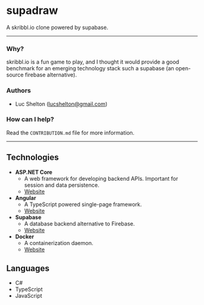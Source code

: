 # supadraw
A skribbl.io clone powered by supabase.

---

### Why?
skribbl.io is a fun game to play, and I thought it would provide a good benchmark for an emerging technology stack such a supabase (an open-source firebase alternative).

### Authors
- Luc Shelton (lucshelton@gmail.com)

### How can I help?

Read the `CONTRIBUTION.md` file for more information.

--- 

## Technologies
- **ASP.NET Core**
  - A web framework for developing backend APIs. Important for session and data persistence.
  - [Website](https://asp.net/)
- **Angular**
  - A TypeScript powered single-page framework.
  - [Website](https://angular.io/)
- **Supabase**
  - A database backend alternative to Firebase. 
  - [Website](https://supabase.io/)
- **Docker**
  - A containerization daemon.
  - [Website](https://docker.io/)

## Languages
- C#
- TypeScript
- JavaScript

